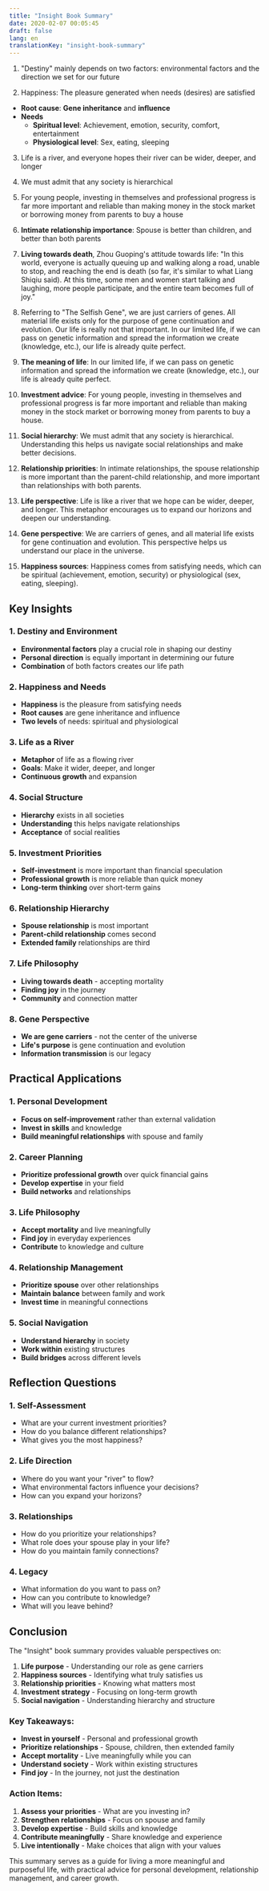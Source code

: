 ```yaml
---
title: "Insight Book Summary"
date: 2020-02-07 00:05:45
draft: false
lang: en
translationKey: "insight-book-summary"
---
```


1. "Destiny" mainly depends on two factors: environmental factors and the direction we set for our future

2. Happiness: The pleasure generated when needs (desires) are satisfied

- **Root cause**: **Gene inheritance** and **influence**
- **Needs**
  - **Spiritual level**: Achievement, emotion, security, comfort, entertainment
  - **Physiological level**: Sex, eating, sleeping

3. Life is a river, and everyone hopes their river can be wider, deeper, and longer

4. We must admit that any society is hierarchical

5. For young people, investing in themselves and professional progress is far more important and reliable than making money in the stock market or borrowing money from parents to buy a house

6. **Intimate relationship importance**: Spouse is better than children, and better than both parents

7. **Living towards death**, Zhou Guoping's attitude towards life: "In this world, everyone is actually queuing up and walking along a road, unable to stop, and reaching the end is death (so far, it's similar to what Liang Shiqiu said). At this time, some men and women start talking and laughing, more people participate, and the entire team becomes full of joy."

8. Referring to "The Selfish Gene", we are just carriers of genes. All material life exists only for the purpose of gene continuation and evolution. Our life is really not that important. In our limited life, if we can pass on genetic information and spread the information we create (knowledge, etc.), our life is already quite perfect.

9. **The meaning of life**: In our limited life, if we can pass on genetic information and spread the information we create (knowledge, etc.), our life is already quite perfect.

10. **Investment advice**: For young people, investing in themselves and professional progress is far more important and reliable than making money in the stock market or borrowing money from parents to buy a house.

11. **Social hierarchy**: We must admit that any society is hierarchical. Understanding this helps us navigate social relationships and make better decisions.

12. **Relationship priorities**: In intimate relationships, the spouse relationship is more important than the parent-child relationship, and more important than relationships with both parents.

13. **Life perspective**: Life is like a river that we hope can be wider, deeper, and longer. This metaphor encourages us to expand our horizons and deepen our understanding.

14. **Gene perspective**: We are carriers of genes, and all material life exists for gene continuation and evolution. This perspective helps us understand our place in the universe.

15. **Happiness sources**: Happiness comes from satisfying needs, which can be spiritual (achievement, emotion, security) or physiological (sex, eating, sleeping).

## Key Insights

### 1. **Destiny and Environment**
- **Environmental factors** play a crucial role in shaping our destiny
- **Personal direction** is equally important in determining our future
- **Combination** of both factors creates our life path

### 2. **Happiness and Needs**
- **Happiness** is the pleasure from satisfying needs
- **Root causes** are gene inheritance and influence
- **Two levels** of needs: spiritual and physiological

### 3. **Life as a River**
- **Metaphor** of life as a flowing river
- **Goals**: Make it wider, deeper, and longer
- **Continuous growth** and expansion

### 4. **Social Structure**
- **Hierarchy** exists in all societies
- **Understanding** this helps navigate relationships
- **Acceptance** of social realities

### 5. **Investment Priorities**
- **Self-investment** is more important than financial speculation
- **Professional growth** is more reliable than quick money
- **Long-term thinking** over short-term gains

### 6. **Relationship Hierarchy**
- **Spouse relationship** is most important
- **Parent-child relationship** comes second
- **Extended family** relationships are third

### 7. **Life Philosophy**
- **Living towards death** - accepting mortality
- **Finding joy** in the journey
- **Community** and connection matter

### 8. **Gene Perspective**
- **We are gene carriers** - not the center of the universe
- **Life's purpose** is gene continuation and evolution
- **Information transmission** is our legacy

## Practical Applications

### 1. **Personal Development**
- **Focus on self-improvement** rather than external validation
- **Invest in skills** and knowledge
- **Build meaningful relationships** with spouse and family

### 2. **Career Planning**
- **Prioritize professional growth** over quick financial gains
- **Develop expertise** in your field
- **Build networks** and relationships

### 3. **Life Philosophy**
- **Accept mortality** and live meaningfully
- **Find joy** in everyday experiences
- **Contribute** to knowledge and culture

### 4. **Relationship Management**
- **Prioritize spouse** over other relationships
- **Maintain balance** between family and work
- **Invest time** in meaningful connections

### 5. **Social Navigation**
- **Understand hierarchy** in society
- **Work within** existing structures
- **Build bridges** across different levels

## Reflection Questions

### 1. **Self-Assessment**
- What are your current investment priorities?
- How do you balance different relationships?
- What gives you the most happiness?

### 2. **Life Direction**
- Where do you want your "river" to flow?
- What environmental factors influence your decisions?
- How can you expand your horizons?

### 3. **Relationships**
- How do you prioritize your relationships?
- What role does your spouse play in your life?
- How do you maintain family connections?

### 4. **Legacy**
- What information do you want to pass on?
- How can you contribute to knowledge?
- What will you leave behind?

## Conclusion

The "Insight" book summary provides valuable perspectives on:

1. **Life purpose** - Understanding our role as gene carriers
2. **Happiness sources** - Identifying what truly satisfies us
3. **Relationship priorities** - Knowing what matters most
4. **Investment strategy** - Focusing on long-term growth
5. **Social navigation** - Understanding hierarchy and structure

### Key Takeaways:

- **Invest in yourself** - Personal and professional growth
- **Prioritize relationships** - Spouse, children, then extended family
- **Accept mortality** - Live meaningfully while you can
- **Understand society** - Work within existing structures
- **Find joy** - In the journey, not just the destination

### Action Items:

1. **Assess your priorities** - What are you investing in?
2. **Strengthen relationships** - Focus on spouse and family
3. **Develop expertise** - Build skills and knowledge
4. **Contribute meaningfully** - Share knowledge and experience
5. **Live intentionally** - Make choices that align with your values

This summary serves as a guide for living a more meaningful and purposeful life, with practical advice for personal development, relationship management, and career growth.